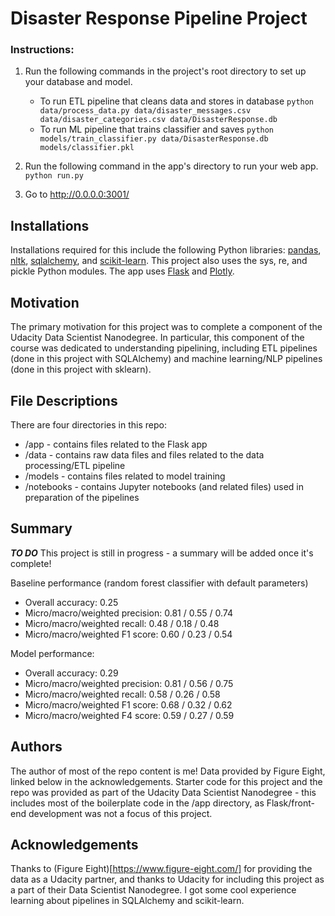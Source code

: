 # Disaster Response Pipeline Project

### Instructions:
1. Run the following commands in the project's root directory to set up your database and model.

    - To run ETL pipeline that cleans data and stores in database
        `python data/process_data.py data/disaster_messages.csv data/disaster_categories.csv data/DisasterResponse.db`
    - To run ML pipeline that trains classifier and saves
        `python models/train_classifier.py data/DisasterResponse.db models/classifier.pkl`

2. Run the following command in the app's directory to run your web app.
    `python run.py`

3. Go to http://0.0.0.0:3001/

## Installations
Installations required for this include the following Python libraries: [pandas](https://pandas.pydata.org/), [nltk](https://www.nltk.org/), [sqlalchemy](https://www.sqlalchemy.org/), and [scikit-learn](https://scikit-learn.org/stable/). This project also uses the sys, re, and pickle Python modules. The app uses [Flask](http://flask.pocoo.org/) and [Plotly](https://plot.ly/).

## Motivation
The primary motivation for this project was to complete a component of the Udacity Data Scientist Nanodegree. In particular, this component of the course was dedicated to understanding pipelining, including ETL pipelines (done in this project with SQLAlchemy) and machine learning/NLP pipelines (done in this project with sklearn).

## File Descriptions
There are four directories in this repo:
- /app - contains files related to the Flask app
- /data - contains raw data files and files related to the data processing/ETL pipeline
- /models - contains files related to model training
- /notebooks - contains Jupyter notebooks (and related files) used in preparation of the pipelines

## Summary
***TO DO*** This project is still in progress - a summary will be added once it's complete!

Baseline performance (random forest classifier with default parameters)
- Overall accuracy: 0.25
- Micro/macro/weighted precision: 0.81 / 0.55 / 0.74
- Micro/macro/weighted recall: 0.48 / 0.18 / 0.48
- Micro/macro/weighted F1 score: 0.60 / 0.23 / 0.54

Model performance:
- Overall accuracy: 0.29
- Micro/macro/weighted precision: 0.81 / 0.56 / 0.75
- Micro/macro/weighted recall: 0.58 / 0.26 / 0.58
- Micro/macro/weighted F1 score: 0.68 / 0.32 / 0.62 
- Micro/macro/weighted F4 score: 0.59 / 0.27 / 0.59

## Authors
The author of most of the repo content is me! Data provided by Figure Eight, linked below in the acknowledgements. Starter code for this project and the repo was provided as part of the Udacity Data Scientist Nanodegree - this includes most of the boilerplate code in the /app directory, as Flask/front-end development was not a focus of this project.

## Acknowledgements
Thanks to (Figure Eight)[https://www.figure-eight.com/] for providing the data as a Udacity partner, and thanks to Udacity for including this project as a part of their Data Scientist Nanodegree. I got some cool experience learning about pipelines in SQLAlchemy and scikit-learn.
